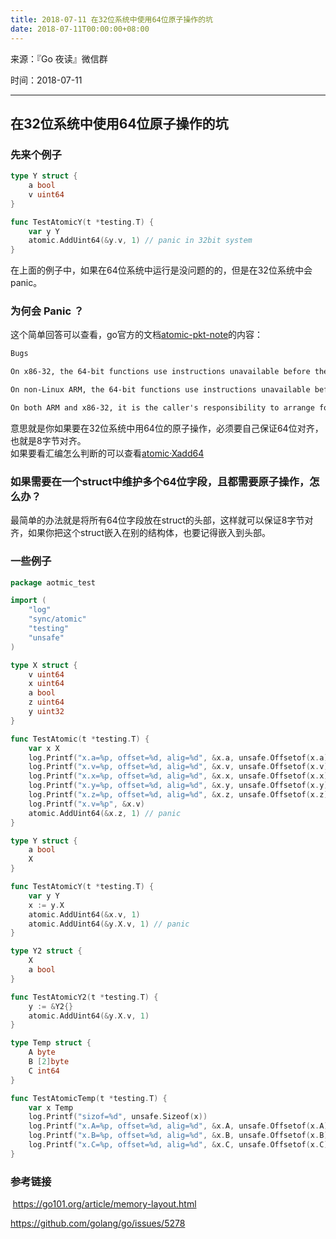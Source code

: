 ```yaml
---
title: 2018-07-11 在32位系统中使用64位原子操作的坑
date: 2018-07-11T00:00:00+08:00
---
```

来源：『Go 夜读』微信群

时间：2018-07-11

----

## 在32位系统中使用64位原子操作的坑

### 先来个例子
```go
type Y struct {
	a bool
	v uint64
}

func TestAtomicY(t *testing.T) {
	var y Y
	atomic.AddUint64(&y.v, 1) // panic in 32bit system
}
```

在上面的例子中，如果在64位系统中运行是没问题的的，但是在32位系统中会panic。

### 为何会 Panic ？
这个简单回答可以查看，go官方的文档[atomic-pkt-note](https://golang.google.cn/pkg/sync/atomic/#pkg-note-BUG)的内容：  
```html
Bugs

On x86-32, the 64-bit functions use instructions unavailable before the Pentium MMX.

On non-Linux ARM, the 64-bit functions use instructions unavailable before the ARMv6k core.

On both ARM and x86-32, it is the caller's responsibility to arrange for 64-bit alignment of 64-bit words accessed atomically. The first word in a variable or in an allocated struct, array, or slice can be relied upon to be 64-bit aligned.
```
意思就是你如果要在32位系统中用64位的原子操作，必须要自己保证64位对齐，也就是8字节对齐。  
如果要看汇编怎么判断的可以查看[atomic·Xadd64](https://github.com/golang/go/blob/master/src/runtime/internal/atomic/asm_386.s#L97)


### 如果需要在一个struct中维护多个64位字段，且都需要原子操作，怎么办？
最简单的办法就是将所有64位字段放在struct的头部，这样就可以保证8字节对齐，如果你把这个struct嵌入在别的结构体，也要记得嵌入到头部。


### 一些例子
```go
package aotmic_test

import (
	"log"
	"sync/atomic"
	"testing"
	"unsafe"
)

type X struct {
	v uint64
	x uint64
	a bool
	z uint64
	y uint32
}

func TestAtomic(t *testing.T) {
	var x X
	log.Printf("x.a=%p, offset=%d, alig=%d", &x.a, unsafe.Offsetof(x.a), unsafe.Alignof(x.a))
	log.Printf("x.v=%p, offset=%d, alig=%d", &x.v, unsafe.Offsetof(x.v), unsafe.Alignof(x.v))
	log.Printf("x.x=%p, offset=%d, alig=%d", &x.x, unsafe.Offsetof(x.x), unsafe.Alignof(x.x))
	log.Printf("x.y=%p, offset=%d, alig=%d", &x.y, unsafe.Offsetof(x.y), unsafe.Alignof(x.y))
	log.Printf("x.z=%p, offset=%d, alig=%d", &x.z, unsafe.Offsetof(x.z), unsafe.Alignof(x.z))
	log.Printf("x.v=%p", &x.v)
	atomic.AddUint64(&x.z, 1) // panic
}

type Y struct {
	a bool
	X
}

func TestAtomicY(t *testing.T) {
	var y Y
	x := y.X
	atomic.AddUint64(&x.v, 1)
	atomic.AddUint64(&y.X.v, 1) // panic
}

type Y2 struct {
	X
	a bool
}

func TestAtomicY2(t *testing.T) {
	y := &Y2{}
	atomic.AddUint64(&y.X.v, 1)
}

type Temp struct {
	A byte
	B [2]byte
	C int64
}

func TestAtomicTemp(t *testing.T) {
	var x Temp
	log.Printf("sizof=%d", unsafe.Sizeof(x))
	log.Printf("x.A=%p, offset=%d, alig=%d", &x.A, unsafe.Offsetof(x.A), unsafe.Alignof(x.A))
	log.Printf("x.B=%p, offset=%d, alig=%d", &x.B, unsafe.Offsetof(x.B), unsafe.Alignof(x.B))
	log.Printf("x.C=%p, offset=%d, alig=%d", &x.C, unsafe.Offsetof(x.C), unsafe.Alignof(x.C))
}

```

### 参考链接
 https://go101.org/article/memory-layout.html

https://github.com/golang/go/issues/5278




